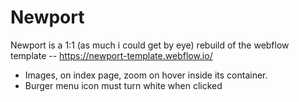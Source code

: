 # Newport

Newport is a 1:1 (as much i could get by eye) rebuild of the webflow template -- https://newport-template.webflow.io/

- Images, on index page, zoom on hover inside its container.
- Burger menu icon must turn white when clicked
